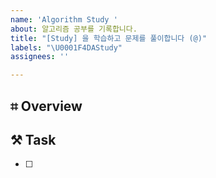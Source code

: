 ```yaml
---
name: 'Algorithm Study '
about: 알고리즘 공부를 기록합니다.
title: "[Study] 을 학습하고 문제를 풀이합니다 (@)"
labels: "\U0001F4DAStudy"
assignees: ''

---
```


## ⌗ Overview
> <!-- 이곳에 issue 제목을 작성합니다. 단, 제목엔 assignee 를 꼭 명시합니다.-->

<!-- 이곳에 issue 개요를 입력합니다. (어떻게 공부를 할 건지에 대한 대략적인 개요)-->

## ⚒︎ Task
* [ ] <!-- 이곳에 issue를 해결하는데 필요한 task를 작성합니다-->


<!-- 예시

## ⌗ Overview
> 배열(0x01)을 학습하고 문제를 풀이합니다. (@dadahae)

바킹독 강의를 바탕으로 이론과 문제를 풀이합니다.

## ⚒︎ Task
> 바킹독의 강의 카운트와 알고킹 레포의 알고리즘 카운트는 같지 않습니다. 

* [ ] 바킹독 알고리즘 강의의 0x03 챕터 '배열' 학습
* [ ] 강의에서 소개한 문제 풀이
* [ ] 공부 내용 정리
* [ ] 문제집 풀이

-->

